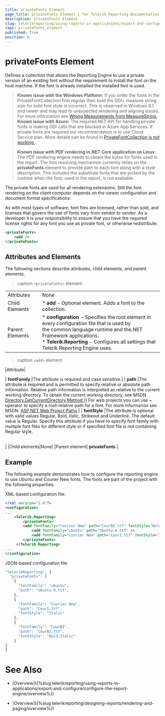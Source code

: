 ```yaml
---
title: privateFonts Element
page_title: privateFonts Element | for Telerik Reporting Documentation
description: privateFonts Element
slug: telerikreporting/using-reports-in-applications/export-and-configure/configure-the-report-engine/privatefonts-element
tags: privatefonts,element
published: True
position: 6
---
```


# privateFonts Element



Defines a collection that allows the Reporting Engine to use a private version         of an existing font without the requirement to install the font on the host machine.         If the font is already installed the installed font is used.       

>  __Known issue with the Windows Platform:__ If you order the fonts in the PrivateFontCollection first regular then bold           the GDI+ measure string size for bold font style is incorrect.            This is observed in Windows 8.1 and newer and may lead to unexpected rendering and aligning issues.           For more information see            [            Wrong Measurements from MeasureString          ](            https://github.com/Microsoft/DirectXTK/issues/34          ).          __Known issue with Azure:__ The required.NET API for handling private fonts is making GDI calls that are blocked in Azure App Services.           If private fonts are required our recommendation is to use Cloud Service plan. More details can be found in             [            PrivateFontCollection is not working          ](            https://feedback.azure.com/forums/34192--general-feedback/suggestions/31381390-privatefontcollection-is-not-working          ).         

>  __Known issue with PDF rendering in.NET Core application on Linux:__ The PDF rendering engine needs to obtain the bytes for fonts used in the report. The font resolving mechanism currently relies on the  __privateFonts__         element to provide path to each font along with a style description. This includes the substitute fonts that are picked by the runtime when the font,            used in the report, is not available.         

The private fonts are used for all rendering extensions. Still the font rendering on the client         computer depends on the viewer configuration and document format specifications:       

As with most types of software, font files are licensed, rather than sold,         and licenses that govern the use of fonts vary from vendor to vendor.         As a developer it is your responsibility to ensure that you have the required license rights         for any font you use as private font, or otherwise redistribute.       

    
````xml
<privateFonts>
    <add />
</privateFonts>
````

## Attributes and Elements

The following sections describe attributes, child elements, and parent elements.

>caption ```<privateFonts>``` element

|   |   |
| ------ | ------ |
Attributes|None|
|Child Elements|* __add__ - Optional element. Adds a font to the collection.|
|Parent Elements|* __configuration__ - Specifies the root element in every configuration file that is used by<br/>                  the common language runtime and the.NET Framework applications.<br/>* __Telerik.Reporting__ - Configures all settings that Telerik Reporting Engine uses.|

>caption ```<add>``` element

|Attribute|

| __fontFamily__ |The attribute is required and case sensitive.|
| __path__ |The attribute is required and is permitted to specify relative or absolute path information.
                    Relative path information is interpreted as relative to the current working directory.
                    To obtain the current working directory, see MSDN [Directory.GetCurrentDirectory Method ()](https://msdn.microsoft.com/en-us/library/system.io.directory.getcurrentdirectory.aspx) For web projects you can use ~ operator to specify a root-relative path for a font. For more informarion see MSDN: [ASP.NET Web Project Paths](https://msdn.microsoft.com/en-us/library/ms178116.aspx) |
| __fontStyle__ |The attribute is optional with valid values Regular, Bold, Italic, Strikeout and Underline.
                    The default value is Regular.
                    Specify this attribute if you have to specify font family with multiple font
                    files for different style or if specified font file is not containing Regular style.

|   |   |
| ------ | ------ |
|
|Child elements|None|
|Parent element| __privateFonts__ |

## Example

The following example demonstrates how to configure the reporting engine to use Ubuntu and Courier New fonts.           The fonts are part of the project with the following properties:         

XML-based configuration file:

    
````xml
<?xml version="1.0"?>
<configuration>
...
    <Telerik.Reporting>
        <privateFonts>
        <add fontFamily="Courier New" path="CourBI.ttf" fontStyle="Bold, Italic" />
            <add fontFamily="ubuntu" path="Ubuntu-R.ttf" />
            <add fontFamily="Courier New" path="CourI.ttf" fontStyle="Italic" />
        </privateFonts>
     </Telerik.Reporting>
...
</configuration>
````

JSON-based configuration file:

    
````js
"telerikReporting": {
  "privateFonts": [
    {
      "fontFamily": "ubuntu",
      "path": "Ubuntu-R.ttf",
    },
    {
      "fontFamily": "Courier New",
      "path": "CourI.ttf",
      "fontStyle": "Italic"
    },
    {
      "fontFamily": "CourBI",
      "path": "CourBI.ttf",
      "fontStyle": "Bold,Italic"
    }
]
}
````

# See Also

 

* [Overview]({%slug telerikreporting/using-reports-in-applications/export-and-configure/configure-the-report-engine/overview%})

 

* [Overview]({%slug telerikreporting/designing-reports/rendering-and-paging/overview%})

